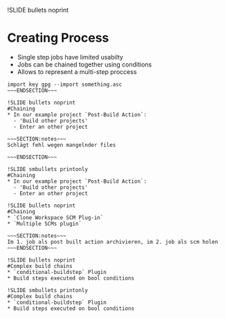 !SLIDE bullets noprint
# Creating Process
* Single step jobs have limited usabilty
* Jobs can be chained together using conditions
* Allows to represent a multi-step proccess

~~~SECTION:notes~~~
import key gpg --import something.asc
~~~ENDSECTION~~~

!SLIDE bullets noprint
#Chaining
* In our example project `Post-Build Action`:
  - 'Build other projects'
  - Enter an other project

~~~SECTION:notes~~~
Schlägt fehl wegen mangelnder files

~~~ENDSECTION~~~

!SLIDE smbullets printonly
#Chaining
* In our example project `Post-Build Action`:
  - 'Build other projects'
  - Enter an other project

!SLIDE bullets noprint
#Chaining
* `Clone Workspace SCM Plug-in`
* `Multiple SCMs plugin`

~~~SECTION:notes~~~
Im 1. job als post built action archivieren, im 2. job als scm holen
~~~ENDSECTION~~~

!SLIDE bullets noprint
#Complex build chains
* `conditional-buildstep` Plugin
* Build steps executed on bool conditions

!SLIDE smbullets printonly
#Complex build chains
* `conditional-buildstep` Plugin
* Build steps executed on bool conditions
